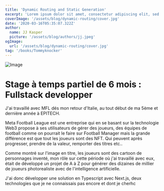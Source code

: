 ```yaml
---
title: 'Dynamic Routing and Static Generation'
excerpt: 'Lorem ipsum dolor sit amet, consectetur adipiscing elit, sed do eiusmod tempor incididunt ut labore et dolore magna aliqua. Praesent elementum facilisis leo vel fringilla est ullamcorper eget. At imperdiet dui accumsan sit amet nulla facilities morbi tempus.'
coverImage: '/assets/blog/dynamic-routing/cover.jpg'
date: '2020-03-16T05:35:07.322Z'
author:
  name: JJ Kasper
  picture: '/assets/blog/authors/jj.jpeg'
ogImage:
  url: '/assets/blog/dynamic-routing/cover.jpg'
tag: '/books/Tommyknocker'
---
```


![Image](img/pro/MFL.png)

# Stage à temps partiel de 6 mois : Fullstack developper

J'ai travaillé avec MFL dés mon retour d'Italie, au tout début de ma 5ème et dernière année à EPITECH. 

Meta Football League est une entreprise qui en se basant sur la technologie Web3 propose à ses utilisateurs de gérer des joueurs, des équipes de football comme on pourrait le faire sur Football Manager mais la grande différence est que tout les joueurs sont des NFT. Qui peuvent après progresser, prendre de la valeur, remporter des titres etc..

Comme montré sur l'image en titre, les joueurs sont des cartoon de personnages inventé, mon rôle sur cette période où j'ai travaillé avec eux, était de développé un projet de A à Z pour générer des dizaines de millier de joueurs photorealiste avec de l'intelligence artificielle.

J'ai donc développer une solution en Typescript avec Next.js, deux technologies que je ne connaissais pas encore et dont je cherhc




